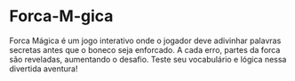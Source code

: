 # Forca-M-gica
Forca Mágica é um jogo interativo onde o jogador deve adivinhar palavras secretas antes que o boneco seja enforcado. A cada erro, partes da forca são reveladas, aumentando o desafio. Teste seu vocabulário e lógica nessa divertida aventura!
